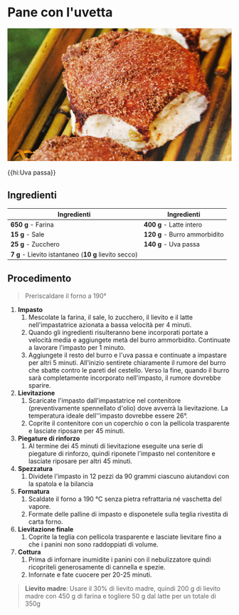 # Pane con l'uvetta

![](img/Pane-con-uvetta.jpg)

{{hi:Uva passa}}

## Ingredienti

| Ingredienti                  | Ingredienti             |
| ---------------------------- | ----------------------- |
| **650 g** - Farina  | **400 g** - Latte intero |
| **15 g** - Sale | **120 g** - Burro ammorbidito |
| **25 g** - Zucchero | **140 g** - Uva passa |
| **7 g** - Lievito istantaneo (**10 g** lievito secco) |  |

## Procedimento

> Preriscaldare il forno a 190°

1. **Impasto**
   1. Mescolate la farina, il sale, lo zucchero, il lievito e il latte nell'impastatrice azionata a bassa velocità per 4 minuti.
   2. Quando gli ingredienti risulteranno bene incorporati portate a velocità media e aggiungete metà del burro ammorbidito. Continuate a lavorare l'impasto per 1 minuto.
   3. Aggiungete il resto del burro e l'uva passa e continuate a impastare per altri 5 minuti. All'inizio sentirete chiaramente il rumore del burro che sbatte contro le pareti del cestello. Verso la fine, quando il burro sarà completamente incorporato nell'impasto, il rumore dovrebbe sparire.
2. **Lievitazione**
   1. Scaricate l'impasto dall'impastatrice nel contenitore (preventivamente spennellato d'olio) dove avverrà la lievitazione. La temperatura ideale dell''impasto dovrebbe essere 26°.
   2. Coprite il contenitore con un coperchio o con la pellicola trasparente e lasciate riposare per 45 minuti.
3. **Piegature di rinforzo**
   1. Al termine dei 45 minuti di lievitazione eseguite una serie di piegature di rinforzo, quindi riponete l'impasto nel contenitore e lasciate riposare per altri 45 minuti.
4. **Spezzatura** 
   1. Dividete l'impasto in 12 pezzi da 90 grammi ciascuno aiutandovi con la spatola e la bilancia
5. **Formatura**
   1. Scaldate il forno a 190 °C senza pietra refrattaria né vaschetta del vapore.
   2. Formate delle palline di impasto e disponetele sulla teglia rivestita di carta forno.
6. **Lievitazione finale** 
   1. Coprite la teglia con pellicola trasparente e lasciate lievitare fino a che i panini non sono raddoppiati di volume.
7. **Cottura**
   1. Prima di infornare inumidite i panini con il nebulizzatore quindi ricopriteli generosamente di cannella e spezie.
   2.  Infornate e fate cuocere per 20-25 minuti.   

> **Lievito madre**: Usare il 30% di lievito madre, quindi 200 g di lievito madre con 450 g di farina e togliere 50 g dal latte per un totale di 350g